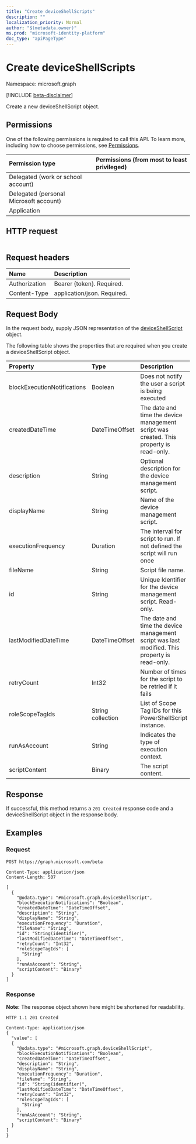 ```yaml
---
title: "Create deviceShellScripts"
description: ""
localization_priority: Normal
author: "$(metadata.owner)"
ms.prod: "microsoft-identity-platform"
doc_type: "apiPageType"
---
```


# Create deviceShellScripts

Namespace: microsoft.graph

[!INCLUDE [beta-disclaimer](../../includes/beta-disclaimer.md)]

Create a new deviceShellScript object.

## Permissions

One of the following permissions is required to call this API. To learn more, including how to choose permissions, see [Permissions](/graph/permissions-reference).

| Permission type                        | Permissions (from most to least privileged) |
| :------------------------------------- | :------------------------------------------ |
| Delegated (work or school account)     |                                             |
| Delegated (personal Microsoft account) |                                             |
| Application                            |                                             |

## HTTP request

<!-- {
  "blockType": "ignored"
}
-->

```http

```

## Request headers

| Name          | Description                 |
| :------------ | :-------------------------- |
| Authorization | Bearer {token}. Required.   |
| Content-Type  | application/json. Required. |

## Request Body

In the request body, supply JSON representation of the [deviceShellScript](../resources/intune-deviceshellscript.md) object.

<!-- Actions and Functions -->

<!-- CRUD Methods -->

The following table shows the properties that are required when you create a deviceShellScript object.

| Property                    | Type              | Description                                                                                   |
| :-------------------------- | :---------------- | :-------------------------------------------------------------------------------------------- |
| blockExecutionNotifications | Boolean           | Does not notify the user a script is being executed                                           |
| createdDateTime             | DateTimeOffset    | The date and time the device management script was created. This property is read-only.       |
| description                 | String            | Optional description for the device management script.                                        |
| displayName                 | String            | Name of the device management script.                                                         |
| executionFrequency          | Duration          | The interval for script to run. If not defined the script will run once                       |
| fileName                    | String            | Script file name.                                                                             |
| id                          | String            | Unique Identifier for the device management script. Read-only.                                |
| lastModifiedDateTime        | DateTimeOffset    | The date and time the device management script was last modified. This property is read-only. |
| retryCount                  | Int32             | Number of times for the script to be retried if it fails                                      |
| roleScopeTagIds             | String collection | List of Scope Tag IDs for this PowerShellScript instance.                                     |
| runAsAccount                | String            | Indicates the type of execution context.                                                      |
| scriptContent               | Binary            | The script content.                                                                           |

## Response

If successful, this method returns a `201 Created` response code and a deviceShellScript object in the response body.

## Examples

### Request

<!-- {
  "blockType": "request",
  "name": "create_deviceshellscripts"
}
-->

```http
POST https://graph.microsoft.com/beta

Content-Type: application/json
Content-Length: 507

[
  {
    "@odata.type": "#microsoft.graph.deviceShellScript",
    "blockExecutionNotifications": "Boolean",
    "createdDateTime": "DateTimeOffset",
    "description": "String",
    "displayName": "String",
    "executionFrequency": "Duration",
    "fileName": "String",
    "id": "String(identifier)",
    "lastModifiedDateTime": "DateTimeOffset",
    "retryCount": "Int32",
    "roleScopeTagIds": [
      "String"
    ],
    "runAsAccount": "String",
    "scriptContent": "Binary"
  }
]

```

### Response

**Note:** The response object shown here might be shortened for readability.

<!-- {
  "blockType": "response",
  "truncated": true,
  "@odata.type": "$(this.ReturnTypeFullName)"
}
-->

```http
HTTP 1.1 201 Created

Content-Type: application/json
{
  "value": [
  {
    "@odata.type": "#microsoft.graph.deviceShellScript",
    "blockExecutionNotifications": "Boolean",
    "createdDateTime": "DateTimeOffset",
    "description": "String",
    "displayName": "String",
    "executionFrequency": "Duration",
    "fileName": "String",
    "id": "String(identifier)",
    "lastModifiedDateTime": "DateTimeOffset",
    "retryCount": "Int32",
    "roleScopeTagIds": [
      "String"
    ],
    "runAsAccount": "String",
    "scriptContent": "Binary"
  }
]
}

```

